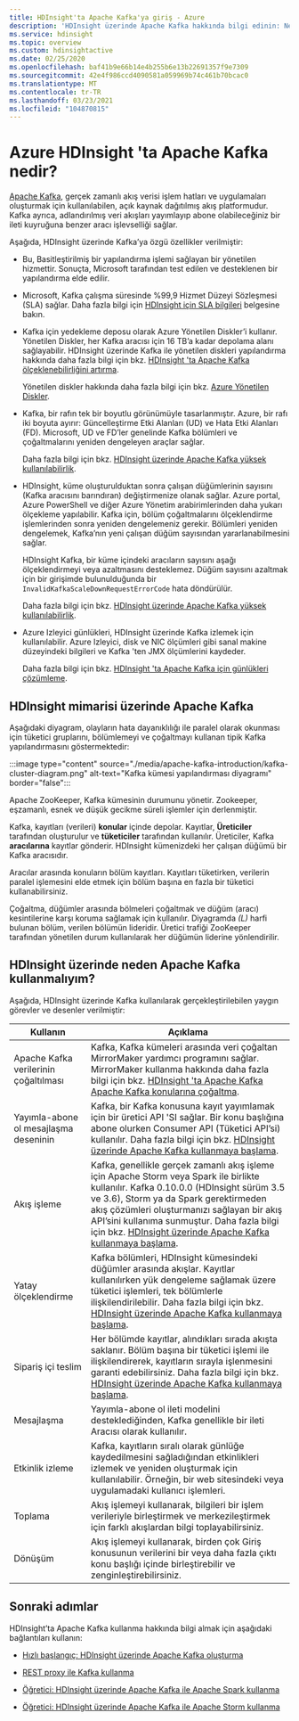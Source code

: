 ```yaml
---
title: HDInsight'ta Apache Kafka'ya giriş - Azure
description: 'HDInsight üzerinde Apache Kafka hakkında bilgi edinin: Nedir, ne işe yarar, örneklere ve başlangıç bilgilerine nereden ulaşılabilir?'
ms.service: hdinsight
ms.topic: overview
ms.custom: hdinsightactive
ms.date: 02/25/2020
ms.openlocfilehash: baf41b9e66b14e4b255b6e13b22691357f9e7309
ms.sourcegitcommit: 42e4f986ccd4090581a059969b74c461b70bcac0
ms.translationtype: MT
ms.contentlocale: tr-TR
ms.lasthandoff: 03/23/2021
ms.locfileid: "104870815"
---
```

# <a name="what-is-apache-kafka-in-azure-hdinsight"></a>Azure HDInsight 'ta Apache Kafka nedir?

[Apache Kafka](https://kafka.apache.org), gerçek zamanlı akış verisi işlem hatları ve uygulamaları oluşturmak için kullanılabilen, açık kaynak dağıtılmış akış platformudur. Kafka ayrıca, adlandırılmış veri akışları yayımlayıp abone olabileceğiniz bir ileti kuyruğuna benzer aracı işlevselliği sağlar.

Aşağıda, HDInsight üzerinde Kafka’ya özgü özellikler verilmiştir:

* Bu, Basitleştirilmiş bir yapılandırma işlemi sağlayan bir yönetilen hizmettir. Sonuçta, Microsoft tarafından test edilen ve desteklenen bir yapılandırma elde edilir.

* Microsoft, Kafka çalışma süresinde %99,9 Hizmet Düzeyi Sözleşmesi (SLA) sağlar. Daha fazla bilgi için [HDInsight için SLA bilgileri](https://azure.microsoft.com/support/legal/sla/hdinsight/v1_0/) belgesine bakın.

* Kafka için yedekleme deposu olarak Azure Yönetilen Diskler’i kullanır. Yönetilen Diskler, her Kafka aracısı için 16 TB’a kadar depolama alanı sağlayabilir. HDInsight üzerinde Kafka ile yönetilen diskleri yapılandırma hakkında daha fazla bilgi için bkz. [HDInsight 'ta Apache Kafka ölçeklenebilirliğini artırma](apache-kafka-scalability.md).

    Yönetilen diskler hakkında daha fazla bilgi için bkz. [Azure Yönetilen Diskler](../../virtual-machines/managed-disks-overview.md).

* Kafka, bir rafın tek bir boyutlu görünümüyle tasarlanmıştır. Azure, bir rafı iki boyuta ayırır: Güncelleştirme Etki Alanları (UD) ve Hata Etki Alanları (FD). Microsoft, UD ve FD’ler genelinde Kafka bölümleri ve çoğaltmalarını yeniden dengeleyen araçlar sağlar.

    Daha fazla bilgi için bkz. [HDInsight üzerinde Apache Kafka yüksek kullanılabilirlik](apache-kafka-high-availability.md).

* HDInsight, küme oluşturulduktan sonra çalışan düğümlerinin sayısını (Kafka aracısını barındıran) değiştirmenize olanak sağlar. Azure portal, Azure PowerShell ve diğer Azure Yönetim arabirimlerinden daha yukarı ölçekleme yapılabilir. Kafka için, bölüm çoğaltmalarını ölçeklendirme işlemlerinden sonra yeniden dengelemeniz gerekir. Bölümleri yeniden dengelemek, Kafka’nın yeni çalışan düğüm sayısından yararlanabilmesini sağlar.

   HDInsight Kafka, bir küme içindeki aracıların sayısını aşağı ölçeklendirmeyi veya azaltmasını desteklemez. Düğüm sayısını azaltmak için bir girişimde bulunulduğunda bir `InvalidKafkaScaleDownRequestErrorCode` hata döndürülür.

    Daha fazla bilgi için bkz. [HDInsight üzerinde Apache Kafka yüksek kullanılabilirlik](apache-kafka-high-availability.md).

* Azure Izleyici günlükleri, HDInsight üzerinde Kafka izlemek için kullanılabilir. Azure Izleyici, disk ve NIC ölçümleri gibi sanal makine düzeyindeki bilgileri ve Kafka 'ten JMX ölçümlerini kaydeder.

    Daha fazla bilgi için bkz. [HDInsight 'ta Apache Kafka için günlükleri çözümleme](apache-kafka-log-analytics-operations-management.md).

## <a name="apache-kafka-on-hdinsight-architecture"></a>HDInsight mimarisi üzerinde Apache Kafka

Aşağıdaki diyagram, olayların hata dayanıklılığı ile paralel olarak okunması için tüketici gruplarını, bölümlemeyi ve çoğaltmayı kullanan tipik Kafka yapılandırmasını göstermektedir:

:::image type="content" source="./media/apache-kafka-introduction/kafka-cluster-diagram.png" alt-text="Kafka kümesi yapılandırması diyagramı" border="false":::

Apache ZooKeeper, Kafka kümesinin durumunu yönetir. Zookeeper, eşzamanlı, esnek ve düşük gecikme süreli işlemler için derlenmiştir.

Kafka, kayıtları (verileri) **konular** içinde depolar. Kayıtlar, **Üreticiler** tarafından oluşturulur ve **tüketiciler** tarafından kullanılır. Üreticiler, Kafka **aracılarına** kayıtlar gönderir. HDInsight kümenizdeki her çalışan düğümü bir Kafka aracısıdır.

Aracılar arasında konuların bölüm kayıtları. Kayıtları tüketirken, verilerin paralel işlemesini elde etmek için bölüm başına en fazla bir tüketici kullanabilirsiniz.

Çoğaltma, düğümler arasında bölmeleri çoğaltmak ve düğüm (aracı) kesintilerine karşı koruma sağlamak için kullanılır. Diyagramda *(L)* harfi bulunan bölüm, verilen bölümün lideridir. Üretici trafiği ZooKeeper tarafından yönetilen durum kullanılarak her düğümün liderine yönlendirilir.

## <a name="why-use-apache-kafka-on-hdinsight"></a>HDInsight üzerinde neden Apache Kafka kullanmalıyım?

Aşağıda, HDInsight üzerinde Kafka kullanılarak gerçekleştirilebilen yaygın görevler ve desenler verilmiştir:

|Kullanın |Açıklama |
|---|---|
|Apache Kafka verilerinin çoğaltılması|Kafka, Kafka kümeleri arasında veri çoğaltan MirrorMaker yardımcı programını sağlar. MirrorMaker kullanma hakkında daha fazla bilgi için bkz. [HDInsight 'ta Apache Kafka Apache Kafka konularına çoğaltma](apache-kafka-mirroring.md).|
|Yayımla-abone ol mesajlaşma deseninin|Kafka, bir Kafka konusuna kayıt yayımlamak için bir üretici API 'SI sağlar. Bir konu başlığına abone olurken Consumer API (Tüketici API’si) kullanılır. Daha fazla bilgi için bkz. [HDInsight üzerinde Apache Kafka kullanmaya başlama](apache-kafka-get-started.md).|
|Akış işleme|Kafka, genellikle gerçek zamanlı akış işleme için Apache Storm veya Spark ile birlikte kullanılır. Kafka 0.10.0.0 (HDInsight sürüm 3.5 ve 3.6), Storm ya da Spark gerektirmeden akış çözümleri oluşturmanızı sağlayan bir akış API’sini kullanıma sunmuştur. Daha fazla bilgi için bkz. [HDInsight üzerinde Apache Kafka kullanmaya başlama](apache-kafka-get-started.md).|
|Yatay ölçeklendirme|Kafka bölümleri, HDInsight kümesindeki düğümler arasında akışlar. Kayıtlar kullanılırken yük dengeleme sağlamak üzere tüketici işlemleri, tek bölümlerle ilişkilendirilebilir. Daha fazla bilgi için bkz. [HDInsight üzerinde Apache Kafka kullanmaya başlama](apache-kafka-get-started.md).|
|Sipariş içi teslim|Her bölümde kayıtlar, alındıkları sırada akışta saklanır. Bölüm başına bir tüketici işlemi ile ilişkilendirerek, kayıtların sırayla işlenmesini garanti edebilirsiniz. Daha fazla bilgi için bkz. [HDInsight üzerinde Apache Kafka kullanmaya başlama](apache-kafka-get-started.md).|
|Mesajlaşma|Yayımla-abone ol ileti modelini desteklediğinden, Kafka genellikle bir ileti Aracısı olarak kullanılır.|
|Etkinlik izleme|Kafka, kayıtların sıralı olarak günlüğe kaydedilmesini sağladığından etkinlikleri izlemek ve yeniden oluşturmak için kullanılabilir. Örneğin, bir web sitesindeki veya uygulamadaki kullanıcı işlemleri.|
|Toplama|Akış işlemeyi kullanarak, bilgileri bir işlem verileriyle birleştirmek ve merkezileştirmek için farklı akışlardan bilgi toplayabilirsiniz.|
|Dönüşüm|Akış işlemeyi kullanarak, birden çok Giriş konusunun verilerini bir veya daha fazla çıktı konu başlığı içinde birleştirebilir ve zenginleştirebilirsiniz.|

## <a name="next-steps"></a>Sonraki adımlar

HDInsight’ta Apache Kafka kullanma hakkında bilgi almak için aşağıdaki bağlantıları kullanın:

* [Hızlı başlangıç: HDInsight üzerinde Apache Kafka oluşturma](apache-kafka-get-started.md)

* [REST proxy ile Kafka kullanma](rest-proxy.md)

* [Öğretici: HDInsight üzerinde Apache Kafka ile Apache Spark kullanma](../hdinsight-apache-spark-with-kafka.md)

* [Öğretici: HDInsight üzerinde Apache Kafka ile Apache Storm kullanma](../hdinsight-apache-storm-with-kafka.md)
